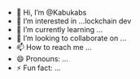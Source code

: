 - 👋 Hi, I’m @Kabukabs
- 👀 I’m interested in ...lockchain dev
- 🌱 I’m currently learning ...
- 💞️ I’m looking to collaborate on ...
- 📫 How to reach me ...
- 😄 Pronouns: ...
- ⚡ Fun fact: ...

<!---
Kabukabs/Kabukabs is a ✨ special ✨ repository because its `README.md` (this file) appears on your GitHub profile.
You can click the Preview link to take a look at your changes.
--->
